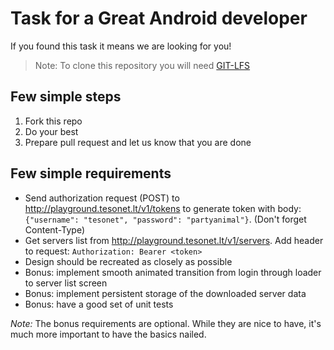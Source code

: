 # Task for a Great Android developer

If you found this task it means we are looking for you!

> Note: To clone this repository you will need [GIT-LFS](https://git-lfs.github.com/)

## Few simple steps

1. Fork this repo
2. Do your best
3. Prepare pull request and let us know that you are done

## Few simple requirements

- Send authorization request (POST) to http://playground.tesonet.lt/v1/tokens to generate token with body: `{"username": "tesonet", "password": "partyanimal"}`. (Don't forget Content-Type)
- Get servers list from http://playground.tesonet.lt/v1/servers. Add header to request: `Authorization: Bearer <token>`
- Design should be recreated as closely as possible
- Bonus: implement smooth animated transition from login through loader to server list screen
- Bonus: implement persistent storage of the downloaded server data
- Bonus: have a good set of unit tests

*Note:* The bonus requirements are optional. While they are nice to have, it's much more important to have the basics nailed.

